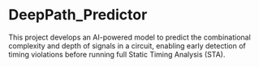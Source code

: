 # DeepPath_Predictor
This project develops an AI-powered model to predict the combinational complexity and depth of signals in a circuit, enabling early detection of timing violations before running full Static Timing Analysis (STA). 
